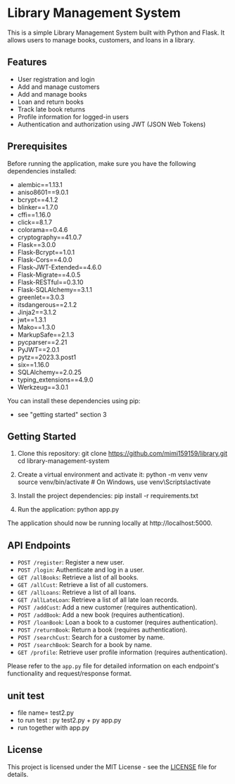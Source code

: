 # Library Management System

This is a simple Library Management System built with Python and Flask. It allows users to manage books, customers, and loans in a library.

## Features

- User registration and login
- Add and manage customers
- Add and manage books
- Loan and return books
- Track late book returns
- Profile information for logged-in users
- Authentication and authorization using JWT (JSON Web Tokens)

## Prerequisites

Before running the application, make sure you have the following dependencies installed:

- alembic==1.13.1
- aniso8601==9.0.1
- bcrypt==4.1.2
- blinker==1.7.0
- cffi==1.16.0
- click==8.1.7
- colorama==0.4.6
- cryptography==41.0.7
- Flask==3.0.0
- Flask-Bcrypt==1.0.1
- Flask-Cors==4.0.0
- Flask-JWT-Extended==4.6.0
- Flask-Migrate==4.0.5
- Flask-RESTful==0.3.10
- Flask-SQLAlchemy==3.1.1
- greenlet==3.0.3
- itsdangerous==2.1.2
- Jinja2==3.1.2
- jwt==1.3.1
- Mako==1.3.0
- MarkupSafe==2.1.3
- pycparser==2.21
- PyJWT==2.0.1
- pytz==2023.3.post1
- six==1.16.0
- SQLAlchemy==2.0.25
- typing_extensions==4.9.0
- Werkzeug==3.0.1


You can install these dependencies using pip:
- see "getting started" section 3

## Getting Started

1. Clone this repository:
git clone https://github.com/mimi159159/library.git
cd library-management-system


2. Create a virtual environment and activate it:
python -m venv venv
source venv/bin/activate # On Windows, use venv\Scripts\activate


3. Install the project dependencies:
pip install -r requirements.txt


4. Run the application:
python app.py


The application should now be running locally at http://localhost:5000.

## API Endpoints

- `POST /register`: Register a new user.
- `POST /login`: Authenticate and log in a user.
- `GET /allBooks`: Retrieve a list of all books.
- `GET /allCust`: Retrieve a list of all customers.
- `GET /allLoans`: Retrieve a list of all loans.
- `GET /allLateLoan`: Retrieve a list of all late loan records.
- `POST /addCust`: Add a new customer (requires authentication).
- `POST /addBook`: Add a new book (requires authentication).
- `POST /loanBook`: Loan a book to a customer (requires authentication).
- `POST /returnBook`: Return a book (requires authentication).
- `POST /searchCust`: Search for a customer by name.
- `POST /searchBook`: Search for a book by name.
- `GET /profile`: Retrieve user profile information (requires authentication).

Please refer to the `app.py` file for detailed information on each endpoint's functionality and request/response format.

## unit test
- file name= test2.py
- to run test : py test2.py + py app.py 
- run together with app.py 




## License

This project is licensed under the MIT License - see the [LICENSE](LICENSE) file for details.

